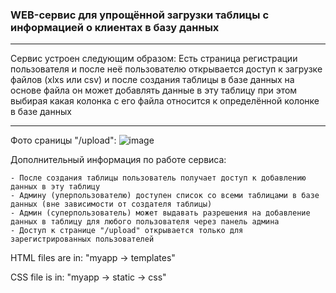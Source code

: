 ### WEB-сервис для упрощённой загрузки таблицы с информацией о клиентах в базу данных
---

  Сервис устроен следующим образом: Есть страница регистрации пользователя и после неё пользователю открывается доступ к загрузке файлов (xlxs или csv) и после создания таблицы в базе данных на основе файла он может добавлять данные в эту таблицу при этом выбирая какая колонка с его файла относится к определённой колонке в базе данных
  
  ---
  Фото сраницы "/upload":
  ![image](https://github.com/user-attachments/assets/1cf1d899-5b21-415b-a22e-c4c8888addd0)
  
  Дополнительный информация по работе сервиса:
  
    - После создания таблицы пользователь получает доступ к добавлению данных в эту таблицу
    - Админу (уперпользователю) доступен список со всеми таблицами в базе данных (вне зависимости от создателя таблицы)
    - Админ (суперпользователь) может выдавать разрешения на добавление данных в таблицу для любого пользователя через панель админа
    - Доступ к странице "/upload" открывается только для зарегистрированных пользователей



HTML files are in: "myapp -> templates"

CSS file is in: "myapp -> static -> css"

